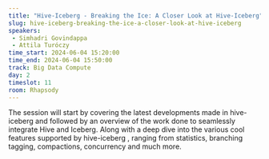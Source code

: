 ```yaml
---
title: "Hive-Iceberg - Breaking the Ice: A Closer Look at Hive-Iceberg"
slug: hive-iceberg-breaking-the-ice-a-closer-look-at-hive-iceberg
speakers:
 - Simhadri Govindappa
 - Attila Turóczy
time_start: 2024-06-04 15:20:00
time_end: 2024-06-04 15:50:00
track: Big Data Compute
day: 2
timeslot: 11
room: Rhapsody
---
```


The session will start by covering the latest developments made in hive-iceberg and followed by an overview of the work done to seamlessly integrate Hive and Iceberg. Along with a deep dive into the various cool features supported by hive-iceberg , ranging from statistics, branching tagging, compactions, concurrency and much more.